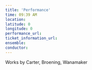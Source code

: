 ```yaml
---
title: 'Performance'
time: 09:39 AM
location: 
latitude: 0
longitude: 0
performance_url: 
ticket_information_url: 
ensemble: 
conductor: 
---
```

<p>Works by Carter, Broening, Wanamaker</p>